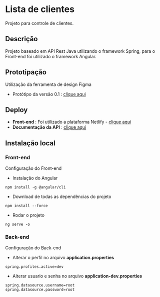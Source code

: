 # Lista de clientes

Projeto para controle de clientes.

## Descrição

Projeto baseado em API Rest Java utilizando o framework Spring, para o Front-end foi utilizado o framework Angular. 

## Prototipação
Utilização da ferramenta de design Figma
* Protótipo da versão 0.1 :  [clique aqui](https://www.figma.com/file/4s9uXDgkJ2v2O2ix8nd0hp/Lista-de-clientes?node-id=0%3A1&t=2o6tVviqccphI2h1-1)

## Deploy
* **Front-end** : Foi utilizado a plataforma Netlify - [clique aqui](https://clientlist.netlify.app)
* **Documentação da API** : [clique aqui](https://github.com/MelqSantos/lista-clientes/docs/swagger.html)

## Instalação local

### Front-end
Configuração do Front-end

* Instalação do Angular
```
npm install -g @angular/cli
```

* Download de todas as dependências do projeto
```
npm install --force
```

* Rodar o projeto
```
ng serve -o
```

### Back-end
Configuração do Back-end

* Alterar o perfil no arquivo **application.properties**
```
spring.profiles.active=dev
```

* Alterar usuario e senha no arquivo **application-dev.properties**
```
spring.datasource.username=root
spring.datasource.password=root
```
